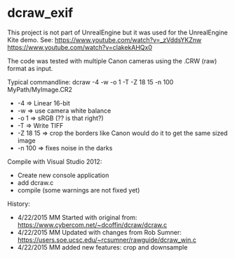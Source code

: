 # dcraw_exif
This project is not part of UnrealEngine but it was used for the UnrealEngine Kite demo. See:
  https://www.youtube.com/watch?v=_zVddsYKZnw
  https://www.youtube.com/watch?v=clakekAHQx0

The code was tested with multiple Canon cameras using the .CRW (raw) format as input.

Typical commandline:
  dcraw -4 -w -o 1 -T -Z 18 15 -n 100 MyPath/MyImage.CR2

* -4 => Linear 16-bit
* -w => use camera white balance
* -o 1 => sRGB (?? is that right?)
* -T => Write TIFF
* -Z 18 15 => crop the borders like Canon would do it to get the same sized image
* -n 100 => fixes noise in the darks

Compile with Visual Studio 2012:
* Create new console application
* add dcraw.c
* compile (some warnings are not fixed yet)

History:
* 4/22/2015 MM Started with original from: https://www.cybercom.net/~dcoffin/dcraw/dcraw.c
* 4/22/2015 MM Updated with changes from Rob Sumner: https://users.soe.ucsc.edu/~rcsumner/rawguide/dcraw_win.c
* 4/22/2015 MM added new features: crop and downsample



